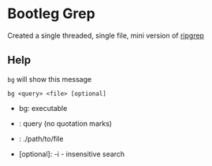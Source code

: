 # Bootleg Grep

Created a single threaded, single file, mini version of [ripgrep](https://github.com/BurntSushi/ripgrep)

## Help

`bg` will show this message

`bg <query> <file> [optional]`

- bg: executable

- <query>: query (no quotation marks)

- <file>: ./path/to/file

- [optional]:
  -i - insensitive search
